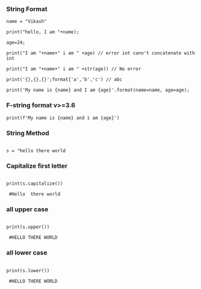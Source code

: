 ### String Format

```
name = "Vikash"

print("hello, I am "+name);

age=24;

print("I am "+name+" i am " +age) // error int cann't concatenate with int

print("I am "+name+" i am " +str(age)) // No error

print('{},{},{}';format{'a','b','c') // abc

print('My name is {name} and I am {age}'.format(name=name, age=age);
```
### F-string format v>=3.6
```
print(f'My name is {name} and i am {age}')
```

### String Method

```

s = "hello there world

```

### Capitalize first letter

```

print(s.capitalize())

 #Hello  there world

```

### all upper case

```

print(s.upper())

 #HELLO THERE WORLD

```

### all lower case

```

print(s.lower())

 #HELLO THERE WORLD

```
